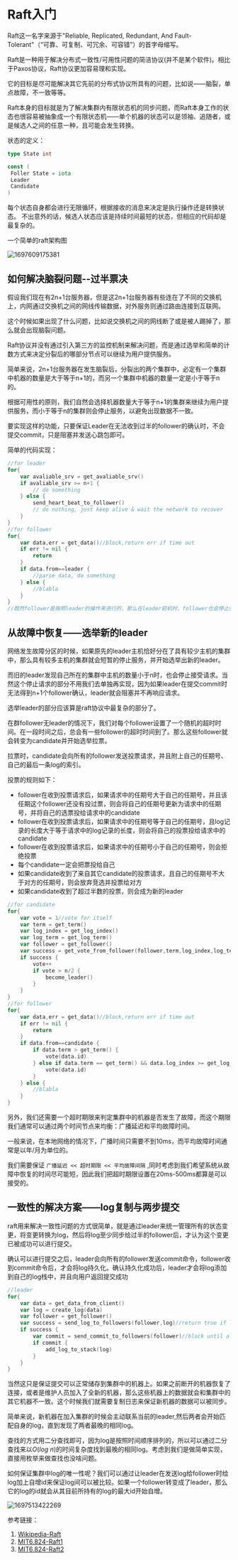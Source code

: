 # Raft入门

Raft这一名字来源于"Reliable, Replicated, Redundant, And Fault-Tolerant"（“可靠、可复制、可冗余、可容错”）的首字母缩写。

Raft是一种用于解决分布式一致性/可用性问题的简洁协议(并不是某个软件)。相比于Paxos协议，Raft协议更加容易理和实现。

它的目标是尽可能解决其它先前的分布式协议所具有的问题，比如说——脑裂，单点故障，不一致等等。

Raft本身的目标就是为了解决集群内有限状态机的同步问题，而Raft本身工作的状态也很容易被抽象成一个有限状态机——单个机器的状态可以是领袖、追随者，或是候选人之间的任意一种，且可能会发生转换。

状态的定义：

```go
type State int

const (
 Foller State = iota
 Leader
 Candidate
)
```

每个状态自身都会进行无限循环，根据接收的消息来决定是执行操作还是转换状态。
不出意外的话，候选人状态应该是持续时间最短的状态，但相应的代码却是最复杂的。

一个简单的raft架构图

![1697609175381](image/learn-raft/1697609175381.png)

## 如何解决脑裂问题--过半票决

假设我们现在有2n+1台服务器，但是这2n+1台服务器有些连在了不同的交换机上，内网通过交换机之间的网线传输数据，对外服务则通过路由连接到互联网。

这个时候如果出现了什么问题，比如说交换机之间的网线断了或是被人踢掉了，那么就会出现脑裂问题。

Raft协议并没有通过引入第三方的监控机制来解决问题，而是通过选举和简单的计数方式来决定分裂后的哪部分节点可以继续为用户提供服务。

简单来说，2n+1台服务器在发生脑裂后，分裂出的两个集群中，必定有一个集群中机器的数量是大于等于n+1的，而另一个集群中机器的数量一定是小于等于n的。

根据可用性的原则，我们自然会选择机器数量大于等于n+1的集群来继续为用户提供服务，而小于等于n的集群则会停止服务，以避免出现数据不一致。

要实现这样的功能，只要保证Leader在无法收到过半的follower的确认时，不会提交commit，只是阻塞并发送心跳包即可。

简单的代码实现：

``` go
//for leader
for{
    var avaliable_srv = get_avaliable_srv()
    if avaliable_srv >= n+1 {
        // do something
    } else {
        send_heart_beat_to_follower()
        // do nothing, just keep alive & wait the network to recover
    }
}
//for follower
for{
    var data,err = get_data()//block,return err if time out
    if err != nil {
        return
    }
    if data.from==leader {
        //parse data, do something
    } else {
        //blabla
    }
}
//既然follower是按照leader的操作来进行的，那么在leader宕机时，follower也会停止服务，并开始选举新的leader
```

## 从故障中恢复——选举新的leader

网络发生故障分区的时候，如果原先的leader主机恰好分在了具有较少主机的集群中，那么具有较多主机的集群就会短暂的停止服务，并开始选举出新的leader。

而旧的leader发现自己所在的集群中主机的数量小于n时，也会停止接受请求。当然这个停止请求的部分不用我们去单独再实现，因为如果leader在提交commit时无法得到n+1个follower确认，leader就会阻塞并不再响应请求。

选举leader的部分应该算是raft协议中最复杂的部分了。

在群follower无leader的情况下，我们对每个follower设置了一个随机的超时时间。在一段时间之后，总会有一些follower的超时时间到了。那么这些follower就会转变为candidate并开始选举拉票。

拉票时，candidate会向所有的follower发送投票请求，并且附上自己的任期号、自己的最后一条log的索引。

投票的规则如下：

- follower在收到投票请求后，如果请求中的任期号大于自己的任期号，并且该任期这个follower还没有投过票，则会将自己的任期号更新为请求中的任期号，并将自己的选票投给请求中的candidate
- follower在收到投票请求后，如果请求中的任期号等于自己的任期号，且log记录的长度大于等于请求中的log记录的长度，则会将自己的投票投给请求中的candidate
- follower在收到投票请求后，如果请求中的任期号小于自己的任期号，则会拒绝投票
- 每个candidate一定会把票投给自己
- 如果candidate收到了来自其它candidate的投票请求，且自己的任期号不大于对方的任期号，则会放弃竞选并投票给对方
- 如果candidate收到了超过半数的投票，则会成为新的leader

```go
//for candidate
for{
    var vote = 1//vote for itself
    var term = get_term()
    var log_index = get_log_index()
    var log_term = get_log_term()
    var follower = get_follower()
    var success = get_vote_from_follower(follower,term,log_index,log_term)//return true if vote has been sent to over half of followers, return false if got vote request & its term >= self, others block until timeout the return false
    if success {
        vote++
        if vote > n/2 {
            become_leader()
        }
    }
}
//for follower
for{
    var data,err = get_data()//block,return err if time out
    if err != nil {
        return
    }
    if data.from==candidate {
        if data.term > get_term() {
            vote(data.id)
        } else if data.term == get_term() && data.log_index >= get_log_index() {
            vote(data.id)
        }
    } else {
        //blabla
    }
}
```

另外，我们还需要一个超时期限来判定集群中的机器是否发生了故障，而这个期限我们通常可以通过两个时间节点来均衡：广播延迟和平均故障时间。

一般来说，在本地网络的情况下，广播时间只需要不到10ms，而平均故障时间通常是以年/月为单位的。

我们需要保证 `广播延迟 << 超时期限 << 平均故障间隔` ,同时考虑到我们希望系统从故障中恢复的时间尽可能短，因此我们把超时期限设置在20ms-500ms都算是可以接受的。

## 一致性的解决方案——log复制与两步提交

raft用来解决一致性问题的方式很简单，就是通过leader来统一管理所有的状态变更，将变更转换为log，然后将log至少同步给过半的follower后，才认为这个变更已被成功可以进行提交。

确认可以进行提交之后，leader会向所有的follower发送commit命令，follower收到commit命令后，才会将log持久化。确认持久化成功后，leader才会将log添加到自己的log栈中，并且向用户返回提交成功

```go
//leader
for{
    var data = get_data_from_client()
    var log = create_log(data)
    var follower = get_follower()
    var success = send_log_to_followers(follower,log)//return true if log has been sent to over half of followers,others block
    if success {
        var commit = send_commit_to_followers(follower)//block until all followers has been committed
        if commit {
            add_log_to_stack(log)
        }
    }
}
```

当然这只是保证提交可以正常储存到集群中的机器上。如果之前断开的机器恢复了连接，或者是维护人员加入了全新的机器，那么这些机器上的数据就会和集群中的其它机器不一致。这个时候我们就需要复制日志来保证新机器的数据可以被同步。

简单来说，新机器在加入集群的时候会主动联系当前的leader,然后两者会开始匹配自身的log，直到发现了两者最晚的相同log。

查找的方式用二分查找即可，因为log是按照时间顺序排列的，所以可以通过二分查找来以$O(log\ n)$的时间复杂度找到最晚的相同log。考虑到我们是做简单实现，直接用枚举来做查找也没啥问题。

如何保证集群中log的唯一性呢？我们可以通过让leader在发送log给follower时给log加上自增id来保证log间可以被比较。如果一个follower转变成了leader，那么它的log的id就会从其目前所持有的log的最大id开始自增。

![1697513422269](image/learn-raft/1697513422269.png)

参考链接：

1. [Wikipedia-Raft](https://zh.wikipedia.org/zh-cn/Raft)
2. [MIT6.824-Raft1](https://mit-public-courses-cn-translatio.gitbook.io/mit6-824/lecture-06-raft1)
3. [MIT6.824-Raft2](https://mit-public-courses-cn-translatio.gitbook.io/mit6-824/lecture-07-raft2)
